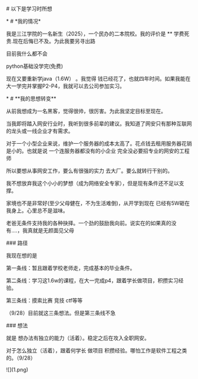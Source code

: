 \# 以下是学习时所想





\* # \*我的情况\* 

我是三江学院的一名新生（2025），一个民办的二本院校。我的评价是 \*\* 学费死贵.现在后悔已不及。为此我要另寻出路

目前我什么都不会

python基础没学完(免费)

现在又要重新学java（1.6W） 。我觉得 钱已经花了，也就四年时间。如果我能在大一学完并掌握P2-P4，我就可以去公司参加实习。





\* # \*\*我的思想转变\*\*

从前我想成为一名黑客，觉得很帅，很厉害。为此我坚定目标至现在。

当我即将踏入网安行业时，我听到很多前辈的建议。我知道了网安只有那种互联网的龙头或一线企业才有需求。

对于一个小型企业来说，维护一个服务器的成本太高了。花点钱去租用服务器花销是小的。也就是说 一个连服务器都没有的小企业 完全没必要招专业的网安的工程师

所以要想从事网安工作，要么有很强的实力 去大厂。要么就转行干别的。

我不想放弃我这个小小的梦想（成为网络安全专家），但是现有条件还不足以支撑。

家境也不是非常好(至少父母健在，不为生活难倒)，从开学到现在 已经有5W砸在我身上。心里总不是滋味。

老爸无条件支持我的各种抉择。一个劲的鼓励我向前。说实在的如果真的没有....，我真就是无颜面见父母



\### 路径

我现在想的是

第一条线：暂且跟着学校老师走，完成基本的毕业条件。

第二条线：学习这1.6w的课程，在大一完成p4，跟着学长做项目，积攒实习经验。

第三条线：摸索比赛  竞技  ctf等等

（9/28）目前就这三条想法。但是第三条线不急



\### 想法

就是 想办法有独立的能力（活着）。稳定之后在攻入全职网安。

对于怎么独立（活着），跟着何学长 做项目 积攒经验。哪怕工作是软件工程之类的。（9/28）







!\[](1.png)





